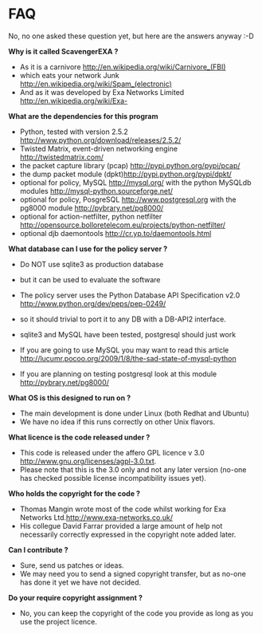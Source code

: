 # FAQ #

No, no one asked these question yet, but here are the answers anyway :-D

**Why is it called ScavengerEXA ?**

  * As it is a carnivore http://en.wikipedia.org/wiki/Carnivore_(FBI)
  * which eats your network Junk http://en.wikipedia.org/wiki/Spam_(electronic)
  * And as it was developed by Exa Networks Limited http://en.wikipedia.org/wiki/Exa-


**What are the dependencies for this program**

  * Python, tested with version 2.5.2 http://www.python.org/download/releases/2.5.2/
  * Twisted Matrix, event-driven networking engine http://twistedmatrix.com/
  * the packet capture library (pcap) http://pypi.python.org/pypi/pcap/
  * the dump packet module (dpkt)http://pypi.python.org/pypi/dpkt/
  * optional for policy, MySQL http://mysql.org/ with the python MySQLdb modules http://mysql-python.sourceforge.net/
  * optional for policy, PosgreSQL http://www.postgresql.org with the pg8000 module http://pybrary.net/pg8000/
  * optional for action-netfilter, python netfilter http://opensource.bolloretelecom.eu/projects/python-netfilter/
  * optional djb daemontools http://cr.yp.to/daemontools.html


**What database can I use for the policy server ?**

  * Do NOT use sqlite3 as production database
  * but it can be used to evaluate the software

  * The policy server uses the Python Database API Specification v2.0 http://www.python.org/dev/peps/pep-0249/
  * so it should trivial to port it to any DB with a DB-API2 interface.
  * sqlite3 and MySQL have been tested, postgresql should just work
  * If you are going to use MySQL you may want to read this article http://lucumr.pocoo.org/2009/1/8/the-sad-state-of-mysql-python
  * If you are planning on testing postgresql look at this module  http://pybrary.net/pg8000/


**What OS is this designed to run on ?**

  * The main development is done under Linux (both Redhat and Ubuntu)
  * We have no idea if this runs correctly on other Unix flavors.


**What licence is the code released under ?**

  * This code is released under the affero GPL licence v 3.0 http://www.gnu.org/licenses/agpl-3.0.txt.
  * Please note that this is the 3.0 only and not any later version (no-one has checked possible license incompatibility issues yet).


**Who holds the copyright for the code ?**

  * Thomas Mangin wrote most of the code whilst working for Exa Networks Ltd.http://www.exa-networks.co.uk/
  * His collegue David Farrar provided a large amount of help not necessarily correctly expressed in the copyright note added later.


**Can I contribute ?**

  * Sure, send us patches or ideas.
  * We may need you to send a signed copyright transfer, but as no-one has done it yet we have not decided.


**Do your require copyright assignment ?**

  * No, you can keep the copyright of the code you provide as long as you use the project licence.